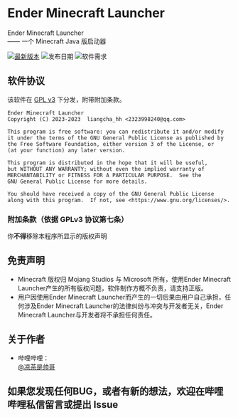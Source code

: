 # Ender Minecraft Launcher
Ender Minecraft Launcher<br>
—— 一个 Minecraft Java 版启动器<br>

[![最新版本](https://img.shields.io/badge/%E6%9C%80%E6%96%B0%E7%89%88%E6%9C%AC-v0.0.1_beta-brightgreen)](https://github.com/liangcha385/EnderMinecraftLauncher/releases)
![发布日期](https://img.shields.io/badge/%E5%8F%91%E5%B8%83%E6%97%A5%E6%9C%9F-2023--02--26-brightgreen)
![软件需求](https://img.shields.io/badge/%E8%BD%AF%E4%BB%B6%E9%9C%80%E6%B1%82-Java%208-blue)

## 软件协议
该软件在 [GPL v3](https://www.gnu.org/licenses/gpl-3.0.html) 下分发，附带附加条款。

    Ender Minecraft Launcher
    Copyright (C) 2023-2023  liangcha_hh <2323998240@qq.com>

    This program is free software: you can redistribute it and/or modify
    it under the terms of the GNU General Public License as published by
    the Free Software Foundation, either version 3 of the License, or
    (at your function) any later version.

    This program is distributed in the hope that it will be useful,
    but WITHOUT ANY WARRANTY; without even the implied warranty of
    MERCHANTABILITY or FITNESS FOR A PARTICULAR PURPOSE.  See the
    GNU General Public License for more details.

    You should have received a copy of the GNU General Public License
    along with this program.  If not, see <https://www.gnu.org/licenses/>.

### 附加条款（依据 GPLv3 协议第七条）
你<b>不得</b>移除本程序所显示的版权声明

## 免责声明
- Minecraft 版权归 Mojang Studios 与 Microsoft 所有，使用Ender Minecraft Launcher产生的所有版权问题，软件制作方概不负责，请支持正版。
- 用户因使用Ender Minecraft Launcher而产生的一切后果由用户自己承担，任何涉及Ender Minecraft Launcher的法律纠纷与冲突与开发者无关，Ender Minecraft Launcher与开发者将不承担任何责任。

## 关于作者
- 哔哩哔哩：<br/>
  [@凉茶是帅哥](https://space.bilibili.com/676566905) <br/>

## 如果您发现任何BUG，或者有新的想法，欢迎在哔哩哔哩私信留言或提出 Issue
